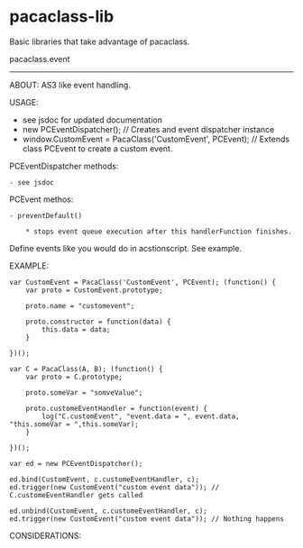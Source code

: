 pacaclass-lib
=============

Basic libraries that take advantage of pacaclass.

pacaclass.event
____________________
ABOUT:
  AS3 like event handling.

USAGE:

  - see jsdoc for updated documentation
  - new PCEventDispatcher(); // Creates and event dispatcher instance
  - window.CustomEvent = PacaClass('CustomEvent', PCEvent); // Extends class PCEvent to create a custom event.

 PCEventDispatcher methods:

    - see jsdoc

 PCEvent methos:

    - preventDefault()

        * stops event queue execution after this handlerFunction finishes.

  Define events like you would do in acstionscript. See example.


EXAMPLE:

    var CustomEvent = PacaClass('CustomEvent', PCEvent); (function() {
        var proto = CustomEvent.prototype;

        proto.name = "customevent";

        proto.constructor = function(data) {
            this.data = data;
        }

    })();

    var C = PacaClass(A, B); (function() {
        var proto = C.prototype;

        proto.someVar = "somveValue";

        proto.customeEventHandler = function(event) {
            log("C.customEvent", "event.data = ", event.data, "this.someVar = ",this.someVar);
        }

    })();

    var ed = new PCEventDispatcher();

    ed.bind(CustomEvent, c.customeEventHandler, c);
    ed.trigger(new CustomEvent("custom event data")); // C.customeEventHandler gets called

    ed.unbind(CustomEvent, c.customeEventHandler, c);
    ed.trigger(new CustomEvent("custom event data")); // Nothing happens


CONSIDERATIONS: